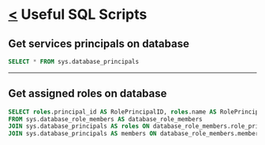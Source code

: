 # [<](index.md) Useful SQL Scripts

## Get services principals on database

```SQL
SELECT * FROM sys.database_principals
```

---

## Get assigned roles on database

```SQL
SELECT roles.principal_id AS RolePrincipalID, roles.name AS RolePrincipalName, database_role_members.member_principal_id AS MemberPrincipalID, members.name AS MemberPrincipalName
FROM sys.database_role_members AS database_role_members  
JOIN sys.database_principals AS roles ON database_role_members.role_principal_id = roles.principal_id  
JOIN sys.database_principals AS members ON database_role_members.member_principal_id = members.principal_id;  
```
